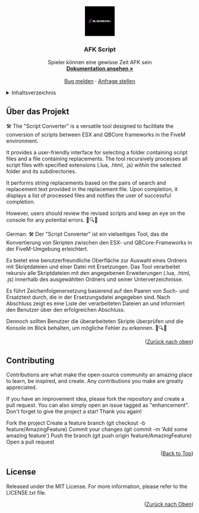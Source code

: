 
<a name="readme-top"></a>



<!-- PROJECT LOGO -->
<br />
<div align="center">
  <a href="https://github.com/sledgehamm3r/afk">
    <img src="logo.png" alt="Logo" width="80" height="80">
  </a>

  <h3 align="center">AFK Script</h3>

  <p align="center">
    Spieler können eine gewisse Zeit AFK sein
    <br />
    <a href="https://github.com/sledgehamm3r/ESX-QBCore-Converter"><strong>Dokumentation ansehen »</strong></a>
    <br />
    <br />
    <a href="https://github.com/sledgehamm3r/ESX-QBCore-Converter/issues">Bug melden</a>
    ·
    <a href="https://github.com/sledgehamm3r/ESX-QBCore-Converter/issues">Anfrage stellen</a>
  </p>
</div>



<!-- TABLE OF CONTENTS -->
<details>
  <summary>Inhaltsverzeichnis</summary>
  <ol>
    <li>
      <a href="#about-the-project">Über das Projekt</a>
      <ul>
        <li><a href="#built-with">Erstellt mit</a></li>
      </ul>
    </li>
    <li>
      <a href="#getting-started">Verwendung</a>
      <ul>
        <li><a href="#prerequisites">Voraussetzungen</a></li>
        <li><a href="#installation">Installation</a></li>
      </ul>
    </li>
    <li><a href="#usage">Benutzung</a></li>
    <li><a href="#roadmap">Roadmap</a></li>
    <li><a href="#contributing">Contributing</a></li>
    <li><a href="#license">License</a></li>
    <li><a href="#contact">Kontakt</a></li>
    <li><a href="#acknowledgments">Danksagungen</a></li>
  </ol>
</details>



<!-- ABOUT THE PROJECT -->
## Über das Projekt


🛠️ The "Script Converter" is a versatile tool designed to facilitate the conversion of scripts between ESX and QBCore frameworks in the FiveM environment.

It provides a user-friendly interface for selecting a folder containing script files and a file containing replacements. The tool recursively processes all script files with specified extensions (.lua, .html, .js) within the selected folder and its subdirectories.

It performs string replacements based on the pairs of search and replacement text provided in the replacement file. Upon completion, it displays a list of processed files and notifies the user of successful completion.

However, users should review the revised scripts and keep an eye on the console for any potential errors. 👀🔍🚧

German:
🛠️ Der "Script Converter" ist ein vielseitiges Tool, das die Konvertierung von Skripten zwischen den ESX- und QBCore-Frameworks in der FiveM-Umgebung erleichtert.

Es bietet eine benutzerfreundliche Oberfläche zur Auswahl eines Ordners mit Skriptdateien und einer Datei mit Ersetzungen. Das Tool verarbeitet rekursiv alle Skriptdateien mit den angegebenen Erweiterungen (.lua, .html, .js) innerhalb des ausgewählten Ordners und seiner Unterverzeichnisse.

Es führt Zeichenfolgenersetzung basierend auf den Paaren von Such- und Ersatztext durch, die in der Ersetzungsdatei angegeben sind. Nach Abschluss zeigt es eine Liste der verarbeiteten Dateien an und informiert den Benutzer über den erfolgreichen Abschluss.

Dennoch sollten Benutzer die überarbeiteten Skripte überprüfen und die Konsole im Blick behalten, um mögliche Fehler zu erkennen. 👀🔍🚧

<p align="right">(<a href="#readme-top">Zurück nach oben</a>)</p>

<!-- CONTRIBUTING -->
## Contributing

Contributions are what make the open-source community an amazing place to learn, be inspired, and create. Any contributions you make are greatly appreciated.

If you have an improvement idea, please fork the repository and create a pull request. You can also simply open an issue tagged as "enhancement".
Don't forget to give the project a star! Thank you again!

Fork the project
Create a feature branch (git checkout -b feature/AmazingFeature)
Commit your changes (git commit -m 'Add some amazing feature')
Push the branch (git push origin feature/AmazingFeature)
Open a pull request
<p align="right">(<a href="#readme-top">Back to Top</a>)</p>



<!-- LICENSE -->
## License
Released under the MIT License. For more information, please refer to the LICENSE.txt file.

<p align="right">(<a href="#readme-top">Zurück nach Oben</a>)</p>



<!-- CONTACT -->







<!-- MARKDOWN LINKS & IMAGES -->
<!-- https://www.markdownguide.org/basic-syntax/#reference-style-links -->
[contributors-shield]: https://img.shields.io/github/contributors/othneildrew/Best-README-Template.svg?style=for-the-badge
[contributors-url]: https://github.com/othneildrew/Best-README-Template/graphs/contributors
[forks-shield]: https://img.shields.io/github/forks/othneildrew/Best-README-Template.svg?style=for-the-badge
[forks-url]: https://github.com/othneildrew/Best-README-Template/network/members
[stars-shield]: https://img.shields.io/github/stars/othneildrew/Best-README-Template.svg?style=for-the-badge
[stars-url]: https://github.com/othneildrew/Best-README-Template/stargazers
[issues-shield]: https://img.shields.io/github/issues/othneildrew/Best-README-Template.svg?style=for-the-badge
[issues-url]: https://github.com/othneildrew/Best-README-Template/issues
[license-shield]: https://img.shields.io/github/license/othneildrew/Best-README-Template.svg?style=for-the-badge
[license-url]: https://github.com/othneildrew/Best-README-Template/blob/master/LICENSE.txt
[linkedin-shield]: https://img.shields.io/badge/-LinkedIn-black.svg?style=for-the-badge&logo=linkedin&colorB=555
[linkedin-url]: https://linkedin.com/in/othneildrew
[product-screenshot]: images/screenshot.png
[Next.js]: https://img.shields.io/badge/next.js-000000?style=for-the-badge&logo=nextdotjs&logoColor=white
[Next-url]: https://nextjs.org/
[React.js]: https://img.shields.io/badge/HTML-20232A?style=for-the-badge&logo=html&logoColor=61DAFB
[React-url]: https://reactjs.org/
[Vue.js]: https://img.shields.io/badge/Vue.js-35495E?style=for-the-badge&logo=vuedotjs&logoColor=4FC08D
[Vue-url]: https://vuejs.org/
[Angular.io]: https://img.shields.io/badge/Angular-DD0031?style=for-the-badge&logo=angular&logoColor=white
[Angular-url]: https://angular.io/
[Svelte.dev]: https://img.shields.io/badge/Svelte-4A4A55?style=for-the-badge&logo=svelte&logoColor=FF3E00
[Svelte-url]: https://svelte.dev/
[Laravel.com]: https://img.shields.io/badge/Laravel-FF2D20?style=for-the-badge&logo=laravel&logoColor=white
[Laravel-url]: https://laravel.com
[Bootstrap.com]: https://img.shields.io/badge/Bootstrap-563D7C?style=for-the-badge&logo=bootstrap&logoColor=white
[Bootstrap-url]: https://getbootstrap.com
[JQuery.com]: https://img.shields.io/badge/jQuery-0769AD?style=for-the-badge&logo=jquery&logoColor=white
[JQuery-url]: https://jquery.com 
